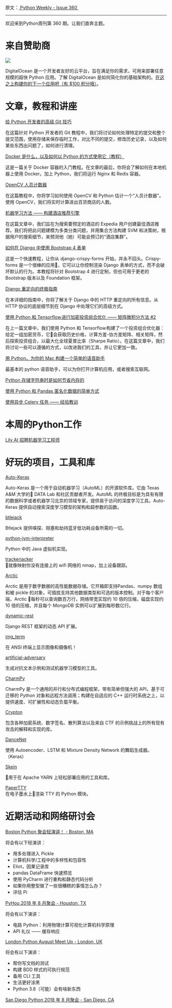 原文：[ Python Weekly - Issue 360 ](http://eepurl.com/dEdQof)

---

欢迎来到Python周刊第 360 期。让我们直奔主题。


# 来自赞助商

[![](https://gallery.mailchimp.com/e2e180baf855ac797ef407fc7/images/fb87e896-e3dc-4e12-bcfe-1244601263fe.jpg)](https://try.digitalocean.com/performance/?utm_medium=Display&utm_source=Python_Weekly&utm_campaign=2018_Brand&utm_content=Conversation_with_100_125x125)

DigitalOcean 是一个开发者友好的云平台，旨在满足你的需求，可用来部署任意规模的超快 Python 应用。了解 DigitalOcean 是如何简化你的基础架构的。[在这之上构建你的下一个应用吧（有 $100 积分哦）](https://try.digitalocean.com/performance/?utm_medium=Display&utm_source=Python_Weekly&utm_campaign=2018_Brand&utm_content=Conversation_with_100_125x125)。

  
# 文章，教程和讲座
  
[给 Python 开发者的高级 Git 技巧](https://realpython.com/advanced-git-for-pythonistas/)  

在这篇针对 Python 开发者的 Git 教程中，我们将讨论如何处理特定的提交和整个提交范围，使用存储来保存临时工作，对比不同的提交，修改历史记录，以及如何某些东西出问题了，如何进行清理。

[Docker 是什么，以及如何以 Python 的方式使用它（教程）](https://dev.to/djangostars/what-is-docker-and-how-to-use-it-with-python-tutorial-87a)  

这是一篇关于 Docker 容器的入门教程。在文章的最后，你将会了解如何在本地机器上使用 Docker。加上 Python，我们将运行 Nginx 和 Redis 容器。
  
[OpenCV 人员计数器](https://www.pyimagesearch.com/2018/08/13/opencv-people-counter/)  

在这篇教程中，你将学习如何使用 OpenCV 和 Python 估计一个“人员计数器”。使用 OpenCV，我们将实时计算进出百货商店的人数。
  
[机器学习方法 —— 构建酒店推荐引擎](https://towardsdatascience.com/a-machine-learning-approach-building-a-hotel-recommendation-engine-6812bfd53f50)  

在这篇文章中，我们旨在为搜索要预定的酒店的 Expedia 用户创建最佳酒店推荐。我们将把此问题建模为多类分类问题，并用集合方法构建 SVM 和决策树，根据用户的搜索细节，来预测他（她）可能会预订的“酒店集群”。

[如何在 Django 中使用 Bootstrap 4 表单](https://simpleisbetterthancomplex.com/tutorial/2018/08/13/how-to-use-bootstrap-4-forms-with-django.html)  

这是一个快速教程，让你从 django-crispy-forms 开始，并永不回头。Crispy-forms 是一个很棒的应用，它可以让你控制渲染 Django 表单的方式，而不会破坏默认的行为。本教程将针对 Bootstrap 4 进行定制，但也可用于更老的 Bootstrap 版本以及 Foundation 框架。

[Django 重定向的终极指南](https://realpython.com/django-redirects/)  

在本详细的指南中，你将了解关于 Django 中的 HTTP 重定向的所有信息。从 HTTP 协议的底层细节到在 Django 中处理它们的高级方式。

[使用 Python 和 Tensorflow 进行加密投资组合优化 —— 矩阵微积分方法 #2](https://medium.com/jordi-moraleda/crypto-portfolio-optimization-with-python-and-tensorflow-matrix-calculus-approach-2-898c4d2019e8)  

在上一篇文章中，我们使用 Python 和 Tensorflow 构建了一个投资组合优化器：给定一组加密货币，它会获取历史价格，计算方差-协方差矩阵、相关矩阵，然后探索投资组合，以最大化全球夏普比率（Sharpe Ratio）。在这篇文章中，我们将讨论一些可以遵循的方式，以改进我们的工具，并让它更加一致。

[用 Python，为你的 Mac 构建一个简单的语音助手](https://towardsdatascience.com/building-a-simple-voice-assistant-for-your-mac-in-python-62247543b626)  

最基本的 python 语音助手，可以为你打开计算机应用，或者搜索互联网。
  
[Python 存储字符串时是如何节省内存的](https://rushter.com/blog/python-strings-and-memory/)  
  
[使用 Python 和 Pandas 匿名化数据的简单方式](https://dev.to/r0f1/a-simple-way-to-anonymize-data-with-python-and-pandas-79g)  
  
[使用异步 Celery 任务 —— 经验教训](https://blog.daftcode.pl/working-with-asynchronous-celery-tasks-lessons-learned-32bb7495586b)  
  
  
# 本周的Python工作  
  
[Lily AI 招聘机器学习工程师](http://jobs.pythonweekly.com/jobs/machine-learning-engineer/) 
  
  
# 好玩的项目，工具和库  
  
[Auto-Keras](https://github.com/jhfjhfj1/autokeras)  

Auto-Keras 是一个用于自动机器学习（AutoML）的开源软件库。它由 Texas A&M 大学的 DATA Lab 和社区贡献者开发。AutoML 的终极目标是为具有有限的数据科学或者机器学习北京的领域专家，提供易于访问的深度学习工具。Auto-Keras 提供自动搜索深度学习模型的架构和超参数的函数。
  
[btlejack](https://github.com/virtualabs/btlejack)  

Btlejack 提供嗅探、阻塞和劫持蓝牙低功耗设备所需的一切。

[python-jvm-interpreter](https://github.com/gkbrk/python-jvm-interpreter)  

Python 中的 Java 虚拟机实现。
  
[trackerjacker](https://github.com/calebmadrigal/trackerjacker)  
就像映射你没有连接上的 wifi 网络的 nmap，加上设备跟踪。

[Arctic](https://github.com/manahl/arctic)   

Arctic 是用于数字数据的高性能数据存储。它开箱即支持Pandas、numpy 数组和被  pickle 的对象，可插拔支持其他数据类型和可选的版本控制。对于每个客户端，Arctic 每秒可以查询数百万行，网络带宽实现约 10 倍的压缩，磁盘实现约 10 倍的压缩，并且每个 MongoDB 实例可以扩展到每秒数亿行。
  
[dynamic-rest](https://github.com/AltSchool/dynamic-rest)  

Django REST 框架的动态 API 扩展。
  
[img_term](https://github.com/JonnoFTW/img_term)  

在 ANSI 终端上显示图像和摄像机！
  
[artificial-adversary](https://github.com/airbnb/artificial-adversary)  

生成对抗文本示例和测试机器学习模型的工具。

[CharmPy](https://github.com/UIUC-PPL/charmpy)  

CharmPy 是一个通用的并行和分布式编程框架，带有简单但强大的 API，基于可迁移的 Python 对象和远程方法调用；构建在自适应的 C++ 运行时系统之上，以提供速度、可扩展性和动态负载平衡。

[Crypton](https://github.com/ashutosh1206/Crypton)  

包含各种加密系统、数字签名、散列算法以及来自 CTF 的示例挑战上的所有现有攻击的解释和实现的库。

[DanceNet](https://github.com/jsn5/dancenet)  

使用 Autoencoder、LSTM 和 Mixture Density Network 的舞蹈生成器。（Keras）
  
[Skein](https://github.com/jcrist/skein/)  

用于在 Apache YARN 上轻松部署应用的工具和库。
  
[PaperTTY](https://github.com/joukos/PaperTTY)  
在电子墨水上渲染 TTY 的 Python 模块。
  
  
# 近期活动和网络研讨会  
  
[Boston Python 聚会轻演讲！ - Boston, MA](https://www.meetup.com/bostonpython/events/251044290/)  

将会有以下轻演讲：

  * 用多处理进入 Pickle
  * 计算机科学/工程中的多样性和包容性
  * Eliot，因果记录库
  * pandas DataFrame 快速预览
  * 使用 PyCharm 进行重构和静态代码分析
  * 如果你用整型做了一些很糟糕的事情怎么办？
  * 评估 Pi

  
[PyHou 2018 年 8 月聚会 - Houston, TX](https://www.meetup.com/python-14/events/250807263/)   

将会有以下演讲：

  * 电路 Python：利用物理计算可视化计算机科学原理
  * API 礼仪 —— 缓存响应

  
[London Python August Meet Up - London, UK](https://www.meetup.com/LondonPython/events/253207574/)  

将会有以下演讲：

  * 帮你写文档的测试
  * 构建 BDD 样式的可执行规范
  * 备用 CLI 工具
  * 生活更好涂黑
  * Python 3.8（可能）会有啥新东西

  
[San Diego Python 2018 年 8 月聚会 - San Diego, CA](https://www.meetup.com/pythonsd/events/252768967/)   
